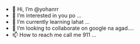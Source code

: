 - 👋 Hi, I’m @yohanrr
- 👀 I’m interested in you po ...
- 🌱 I’m currently learning lahat ...
- 💞️ I’m looking to collaborate on google na agad....
- 📫 How to reach me call me 911 ...

<!---
yohanrr/yohanrr is a ✨ special ✨ repository because its `README.md` (this file) appears on your GitHub profile.
You can click the Preview link to take a look at your changes.
--->
